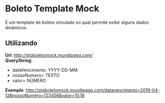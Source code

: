 # Boleto Template Mock

É um template de boleto simulado no qual permite exibir alguns dados dinâmicos.

## Utilizando

**Url**: http://stgboletomock.mundipagg.com/  
**QueryString**:
- dataVencimento: YYYY-DD-MM
- nossoNumero= TEXTO
- valor= NÚMERO

**Exemplo**: http://stgboletomock.mundipagg.com/datavencimento=2018-04-12&nossoNumero=123456&valor=10.18
